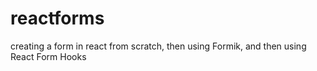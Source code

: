 # reactforms
creating a form in react from scratch, then using Formik, and then using React Form Hooks
